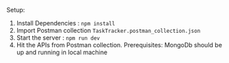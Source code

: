 Setup:
1. Install Dependencies : `npm install`
2. Import Postman collection `TaskTracker.postman_collection.json`
3. Start the server : `npm run dev`
4. Hit the APIs from Postman collection.
Prerequisites: MongoDb should be up and running in local machine